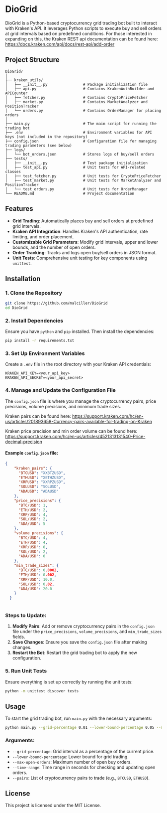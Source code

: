
# DioGrid

DioGrid is a Python-based cryptocurrency grid trading bot built to interact with Kraken's API. 
It leverages Python scripts to execute buy and sell orders at grid intervals based on predefined conditions. For those interested in expanding on this, the Kraken REST api documentation can be found here: https://docs.kraken.com/api/docs/rest-api/add-order

## Project Structure

```
DioGrid/
│
├── kraken_utils/
│   ├── __init__.py                # Package initialization file
│   ├── api.py                     # Contains KrakenAuthBuilder and APICounter
│   ├── fetcher.py                 # Contains CryptoPriceFetcher
│   ├── market.py                  # Contains MarketAnalyzer and PositionTracker
│   └── orders.py                  # Contains OrderManager for placing orders
│
├── main.py                        # The main script for running the trading bot
├── .env                           # Environment variables for API keys (not included in the repository)
├── config.json                    # Configuration file for managing trading parameters (see below)
├── logs/
│   └── bot_orders.json            # Stores logs of buy/sell orders
├── tests/
│   ├── __init__.py                # Test package initialization
│   ├── test_api.py                # Unit tests for API-related classes
│   ├── test_fetcher.py            # Unit tests for CryptoPriceFetcher
│   ├── test_market.py             # Unit tests for MarketAnalyzer and PositionTracker
│   └── test_orders.py             # Unit tests for OrderManager
└── README.md                      # Project documentation
```

## Features

- **Grid Trading**: Automatically places buy and sell orders at predefined grid intervals.
- **Kraken API Integration**: Handles Kraken's API authentication, rate limiting, and order placement.
- **Customizable Grid Parameters**: Modify grid intervals, upper and lower bounds, and the number of open orders.
- **Order Tracking**: Tracks and logs open buy/sell orders in JSON format.
- **Unit Tests**: Comprehensive unit testing for key components using `unittest`.

## Installation

### 1. Clone the Repository

```bash
git clone https://github.com/malciller/DioGrid
cd DioGrid
```

### 2. Install Dependencies

Ensure you have `python` and `pip` installed. Then install the dependencies:

```bash
pip install -r requirements.txt
```

### 3. Set Up Environment Variables

Create a `.env` file in the root directory with your Kraken API credentials:

```
KRAKEN_API_KEY=<your_api_key>
KRAKEN_API_SECRET=<your_api_secret>
```

### 4. Manage and Update the Configuration File

The `config.json` file is where you manage the cryptocurrency pairs, price precisions, volume precisions, and minimum trade sizes.

Kraken pairs can be found here: https://support.kraken.com/hc/en-us/articles/201893658-Currency-pairs-available-for-trading-on-Kraken

Kraken price precision and min order volume can be found here: https://support.kraken.com/hc/en-us/articles/4521313131540-Price-decimal-precision

#### Example `config.json` file:
```json
{
    "kraken_pairs": {
      "BTCUSD": "XXBTZUSD",
      "ETHUSD": "XETHZUSD",
      "XRPUSD": "XXRPZUSD",
      "SOLUSD": "SOLUSD",
      "ADAUSD": "ADAUSD"
    },
    "price_precisions": {
      "BTC/USD": 1,
      "ETH/USD": 2,
      "XRP/USD": 4,
      "SOL/USD": 2,
      "ADA/USD": 5
    },
    "volume_precisions": {
      "BTC/USD": 4,
      "ETH/USD": 4,
      "XRP/USD": 0,
      "SOL/USD": 2,
      "ADA/USD": 0
    },
    "min_trade_sizes": {
      "BTC/USD": 0.0002,
      "ETH/USD": 0.002,
      "XRP/USD": 10.0,
      "SOL/USD": 0.02,
      "ADA/USD": 20.0
    }
  }
  
```

### Steps to Update:

1. **Modify Pairs**: Add or remove cryptocurrency pairs in the `config.json` file under the `price_precisions`, `volume_precisions`, and `min_trade_sizes` fields.
2. **Save Changes**: Ensure you save the `config.json` file after making changes.
3. **Restart the Bot**: Restart the grid trading bot to apply the new configuration.

### 5. Run Unit Tests

Ensure everything is set up correctly by running the unit tests:

```bash
python -m unittest discover tests
```

## Usage

To start the grid trading bot, run `main.py` with the necessary arguments:

```bash
python main.py --grid-percentage 0.01 --lower-bound-percentage 0.05 --max-open-orders 3 --time-range 60 --pairs BTCUSD ETHUSD
```

### Arguments:

- `--grid-percentage`: Grid interval as a percentage of the current price.
- `--lower-bound-percentage`: Lower bound for grid trading.
- `--max-open-orders`: Maximum number of open buy orders.
- `--time-range`: Time range in seconds for checking and updating open orders.
- `--pairs`: List of cryptocurrency pairs to trade (e.g., `BTCUSD`, `ETHUSD`).

## License

This project is licensed under the MIT License.
